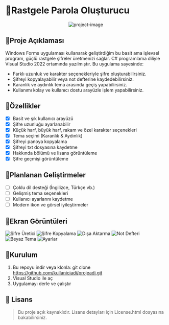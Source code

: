 # 🔐Rastgele Parola Oluşturucu

<p align="center"><img src="https://socialify.git.ci/epbalaban01/RandomPasswordGenerator/image?name=1&amp;owner=1&amp;theme=Light" alt="project-image"></p>

## 📌Proje Açıklaması
Windows Forms uygulaması kullanarak geliştirdiğim bu basit ama işlevsel program, güçlü rastgele şifreler üretmenizi sağlar. C# programlama diliyle Visual Studio 2022 ortamında yazılmıştır.
Bu uygulama sayesinde:
- Farklı uzunluk ve karakter seçenekleriyle şifre oluşturabilirsiniz.
- Şifreyi kopyalayabilir veya not defterine kaydedebilirsiniz.
- Karanlık ve aydınlık tema arasında geçiş yapabilirsiniz.
- Kullanımı kolay ve kullanıcı dostu arayüzle işlem yapabilirsiniz.

## 🧩Özellikler 
- [x] Basit ve şık kullanıcı arayüzü
- [x] Şifre uzunluğu ayarlanabilir
- [x] Küçük harf, büyük harf, rakam ve özel karakter seçenekleri
- [x] Tema seçimi (Karanlık & Aydınlık)
- [x] Şifreyi panoya kopyalama
- [x] Şifreyi txt dosyasına kaydetme
- [x] Hakkında bölümü ve lisans görüntüleme
- [x] Şifre geçmişi görüntüleme

## 🚀Planlanan Geliştirmeler
- [ ] Çoklu dil desteği (İngilizce, Türkçe vb.)
- [ ] Gelişmiş tema seçenekleri
- [ ] Kullanıcı ayarlarını kaydetme
- [ ] Modern ikon ve görsel iyileştirmeler

## 📸Ekran Görüntüleri

![Şifre Üretici](https://github.com/user-attachments/assets/302b730b-eb3c-4890-99cb-930bbc7b94e8)
![Şifre Kopyalama](https://github.com/user-attachments/assets/74cfedd8-2970-47ef-8cdf-6fbdc148a7d6)
![Dışa Aktarma](https://github.com/user-attachments/assets/b430fcf4-f4ca-4874-847b-eb68da5676b9)
![Not Defteri](https://github.com/user-attachments/assets/8bdc1fe0-70ab-4506-b0ae-b2b90148a6ac)
![Beyaz Tema](https://github.com/user-attachments/assets/0666d086-7108-474d-a520-3d7e369a120a)
![Ayarlar](https://github.com/user-attachments/assets/14f25557-6fd0-463d-9b21-4eebdb234034)


## 📁Kurulum 
1. Bu repoyu indir veya klonla:
git clone https://github.com/kullaniciadi/projeadi.git
2. Visual Studio ile aç
3. Uygulamayı derle ve çalıştır

## 📝 Lisans

> Bu proje açık kaynaklıdır. Lisans detayları için License.html dosyasına bakabilirsiniz.
